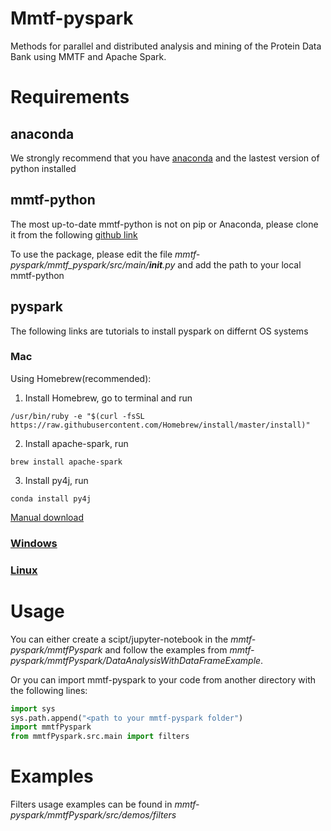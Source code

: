 # Mmtf-pyspark
Methods for parallel and distributed analysis and mining of the Protein Data Bank using MMTF and Apache Spark.

# Requirements

## anaconda
We strongly recommend that you have [anaconda](https://docs.continuum.io/anaconda/install/) and the lastest version of python installed


## mmtf-python 

The most up-to-date mmtf-python is not on pip or Anaconda, please clone it from the following [github link](https://github.com/rcsb/mmtf-python)

To use the package, please edit the file *mmtf-pyspark/mmtf_pyspark/src/main/__init__.py* and add the path to your local mmtf-python

## pyspark

The following links are tutorials to install pyspark on differnt OS systems

### Mac
   
Using Homebrew(recommended):

1. Install Homebrew, go to terminal and run

```
/usr/bin/ruby -e "$(curl -fsSL https://raw.githubusercontent.com/Homebrew/install/master/install)"
```

2. Install apache-spark, run

```
brew install apache-spark
```

3. Install py4j, run 

```
conda install py4j
```
[Manual download](https://medium.com/@GalarnykMichael/install-spark-on-mac-pyspark-453f395f240b) 

### [Windows](https://medium.com/@GalarnykMichael/install-spark-on-windows-pyspark-4498a5d8d66c)

### [Linux](https://medium.com/@GalarnykMichael/install-spark-on-ubuntu-pyspark-231c45677de0)


# Usage

You can either create a scipt/jupyter-notebook in the *mmtf-pyspark/mmtfPyspark* and follow the examples from *mmtf-pyspark/mmtfPyspark/DataAnalysisWithDataFrameExample*. 

Or you can import mmtf-pyspark to your code from another directory with the following lines:

```python
import sys
sys.path.append("<path to your mmtf-pyspark folder")
import mmtfPyspark
from mmtfPyspark.src.main import filters
``` 

# Examples

Filters usage examples can be found in *mmtf-pyspark/mmtfPyspark/src/demos/filters* 
